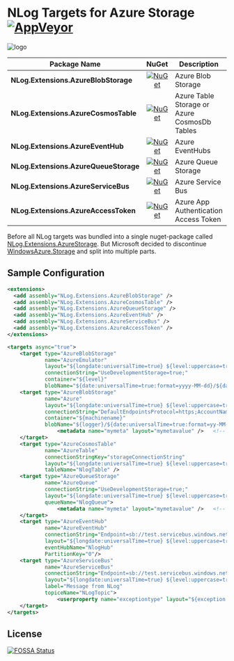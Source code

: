 # NLog Targets for Azure Storage [![AppVeyor](https://img.shields.io/appveyor/ci/JDetmar/nlog-extensions-azurestorage.svg)](https://ci.appveyor.com/project/JDetmar/nlog-extensions-azurestorage)

![logo](logo64.png?raw=true)

| Package Name                          | NuGet                 | Description | Documentation |
| ------------------------------------- | :-------------------: | ----------- | ------------- |
| **NLog.Extensions.AzureBlobStorage**  | [![NuGet](https://img.shields.io/nuget/v/NLog.Extensions.AzureBlobStorage.svg)](https://www.nuget.org/packages/NLog.Extensions.AzureBlobStorage/) | Azure Blob Storage | [![](https://img.shields.io/badge/Readme-Docs-blue)](src/NLog.Extensions.AzureBlobStorage/README.md) | 
| **NLog.Extensions.AzureCosmosTable**  | [![NuGet](https://img.shields.io/nuget/v/NLog.Extensions.AzureCosmosTable.svg)](https://www.nuget.org/packages/NLog.Extensions.AzureCosmosTable/) | Azure Table Storage or Azure CosmosDb Tables | [![](https://img.shields.io/badge/Readme-Docs-blue)](src/NLog.Extensions.AzureCosmosTable/README.md) | 
| **NLog.Extensions.AzureEventHub**     | [![NuGet](https://img.shields.io/nuget/v/NLog.Extensions.AzureEventHub.svg)](https://www.nuget.org/packages/NLog.Extensions.AzureEventHub/) | Azure EventHubs | [![](https://img.shields.io/badge/Readme-Docs-blue)](src/NLog.Extensions.AzureEventHub/README.md) | 
| **NLog.Extensions.AzureQueueStorage** | [![NuGet](https://img.shields.io/nuget/v/NLog.Extensions.AzureQueueStorage.svg)](https://www.nuget.org/packages/NLog.Extensions.AzureQueueStorage/) | Azure Queue Storage | [![](https://img.shields.io/badge/Readme-Docs-blue)](src/NLog.Extensions.AzureQueueStorage/README.md) | 
| **NLog.Extensions.AzureServiceBus** | [![NuGet](https://img.shields.io/nuget/v/NLog.Extensions.AzureServiceBus.svg)](https://www.nuget.org/packages/NLog.Extensions.AzureServiceBus/) | Azure Service Bus | [![](https://img.shields.io/badge/Readme-Docs-blue)](src/NLog.Extensions.AzureServiceBus/README.md) | 
| **NLog.Extensions.AzureAccessToken**  | [![NuGet](https://img.shields.io/nuget/v/NLog.Extensions.AzureAccessToken.svg)](https://www.nuget.org/packages/NLog.Extensions.AzureAccessToken/) | Azure App Authentication Access Token | [![](https://img.shields.io/badge/Readme-Docs-blue)](src/NLog.Extensions.AzureAccessToken/README.md) | 

Before all NLog targets was bundled into a single nuget-package called [NLog.Extensions.AzureStorage](https://www.nuget.org/packages/NLog.Extensions.AzureStorage/).
But Microsoft decided to discontinue [WindowsAzure.Storage](https://www.nuget.org/packages/WindowsAzure.Storage/) and split into multiple parts.

## Sample Configuration

```xml
<extensions>
  <add assembly="NLog.Extensions.AzureBlobStorage" /> 
  <add assembly="NLog.Extensions.AzureCosmosTable" /> 
  <add assembly="NLog.Extensions.AzureQueueStorage" /> 
  <add assembly="NLog.Extensions.AzureEventHub" /> 
  <add assembly="NLog.Extensions.AzureServiceBus" /> 
  <add assembly="NLog.Extensions.AzureAccessToken" /> 
</extensions>

<targets async="true">
    <target type="AzureBlobStorage"
            name="AzureEmulator"
            layout="${longdate:universalTime=true} ${level:uppercase=true} - ${logger}: ${message} ${exception:format=tostring}"
            connectionString="UseDevelopmentStorage=true;"
            container="${level}"
            blobName="${date:universalTime=true:format=yyyy-MM-dd}/${date:universalTime=true:format=HH}.log" />
    <target type="AzureBlobStorage"
            name="Azure"
            layout="${longdate:universalTime=true} ${level:uppercase=true} - ${logger}: ${message} ${exception:format=tostring}"
            connectionString="DefaultEndpointsProtocol=https;AccountName=##accountName##;AccountKey=##accountKey##;EndpointSuffix=core.windows.net"
            container="${machinename}"
            blobName="${logger}/${date:universalTime=true:format=yy-MM-dd}/${date:universalTime=true:format=HH}.log">
                <metadata name="mymeta" layout="mymetavalue" />   <!-- Multiple allowed -->
    </target>
    <target type="AzureCosmosTable"
            name="AzureTable"
            connectionStringKey="storageConnectionString"
            layout="${longdate:universalTime=true} ${level:uppercase=true} - ${logger}: ${message} ${exception:format=tostring}"
            tableName="NlogTable" />
    <target type="AzureQueueStorage"
            name="AzureQueue"
            connectionString="UseDevelopmentStorage=true;"
            layout="${longdate:universalTime=true} ${level:uppercase=true} - ${logger}: ${message} ${exception:format=tostring}"
            queueName="NlogQueue">
                <metadata name="mymeta" layout="mymetavalue" />   <!-- Multiple allowed -->
    </target>
    <target type="AzureEventHub"
            name="AzureEventHub"
            connectionString="Endpoint=sb://test.servicebus.windows.net/;SharedAccessKeyName=NLog;SharedAccessKey=EventHub"
            layout="${longdate:universalTime=true} ${level:uppercase=true} - ${logger}: ${message} ${exception:format=tostring}"
            eventHubName="NlogHub"
            PartitionKey="0"/>
    <target type="AzureServiceBus"
            name="AzureServiceBus"
            connectionString="Endpoint=sb://test.servicebus.windows.net/;SharedAccessKeyName=NLog;SharedAccessKey=ServiceBus"
            layout="${longdate:universalTime=true} ${level:uppercase=true} - ${logger}: ${message} ${exception:format=tostring}"
            label="Message from NLog"
            topiceName="NLogTopic">
                <userproperty name="exceptiontype" layout="${exception:format=type}" />   <!-- Multiple allowed -->
    </target>
</targets>
```

## License
[![FOSSA Status](https://app.fossa.io/api/projects/git%2Bgithub.com%2FJDetmar%2FNLog.Extensions.AzureStorage.svg?type=small)](https://app.fossa.io/projects/git%2Bgithub.com%2FJDetmar%2FNLog.Extensions.AzureStorage?ref=badge_small)